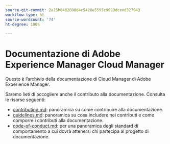 ```yaml
---
source-git-commit: 2a25b0482800d4c5428a5595c9699dceed327043
workflow-type: ht
source-wordcount: '74'
ht-degree: 100%

---
```

# Documentazione di Adobe Experience Manager Cloud Manager

Questo è l’archivio della documentazione di Cloud Manager di Adobe Experience Manager.

Saremo lieti di accogliere anche il contributo alla documentazione. Consulta le risorse seguenti:

* [contributing.md](contributing.md): panoramica su come contribuire alla documentazione.
* [guidelines.md](guidelines.md): panoramica su cosa includere nei contributi e come comporre i contributi alla documentazione.
* [code-of-conduct.md](code-of-conduct.md): per una panoramica degli standard di comportamento a cui dovrà attenersi chi partecipa al progetto di documentazione.
